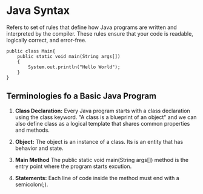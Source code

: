 # Java Syntax
Refers to set of rules that define how Java programs are written and interpreted by the compiler. These rules ensure that your code is readable, logically correct, and error-free.

```
public class Main{
    public static void main(String args[])
    {
        System.out.println("Hello World");
    }
}
```

## Terminologies fo a Basic Java Program

 1. **Class Declaration:** Every Java program starts with a class declaration using the class keyword. "A class is a blueprint of an object" and we can also define class as a logical template that shares common properties and methods.

 2. **Object:** The object is an instance of a class. Its is an entity that has behavior and state.

 3. **Main Method** The public static void main(String args[]) method is the entry point where the program starts excution.

 4. **Statements:** Each line of code inside the method must end with a semicolon(;).